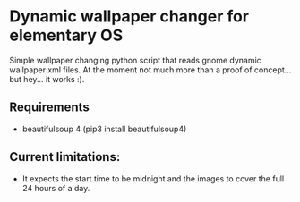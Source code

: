 # Dynamic wallpaper changer for elementary OS

Simple wallpaper changing python script that reads gnome dynamic wallpaper xml files.
At the moment not much more than a proof of concept... but hey... it works :).

## Requirements
- beautifulsoup 4 (pip3 install beautifulsoup4)

## Current limitations:

- It expects the start time to be midnight and the images to cover the full 24 hours of a day. 
